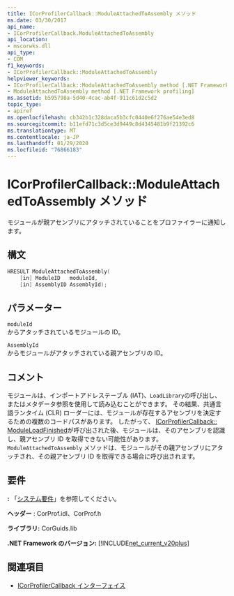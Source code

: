 ```yaml
---
title: ICorProfilerCallback::ModuleAttachedToAssembly メソッド
ms.date: 03/30/2017
api_name:
- ICorProfilerCallback.ModuleAttachedToAssembly
api_location:
- mscorwks.dll
api_type:
- COM
f1_keywords:
- ICorProfilerCallback::ModuleAttachedToAssembly
helpviewer_keywords:
- ICorProfilerCallback::ModuleAttachedToAssembly method [.NET Framework profiling]
- ModuleAttachedToAssembly method [.NET Framework profiling]
ms.assetid: b595798a-5d40-4cac-ab4f-911c61d2c5d2
topic_type:
- apiref
ms.openlocfilehash: cb342b1c328daca5b3cfc0440e6f276ae54e3ed8
ms.sourcegitcommit: b11efd71c3d5ce3d9449c8d4345481b9f21392c6
ms.translationtype: MT
ms.contentlocale: ja-JP
ms.lasthandoff: 01/29/2020
ms.locfileid: "76866183"
---
```

# <a name="icorprofilercallbackmoduleattachedtoassembly-method"></a>ICorProfilerCallback::ModuleAttachedToAssembly メソッド
モジュールが親アセンブリにアタッチされていることをプロファイラーに通知します。  
  
## <a name="syntax"></a>構文  
  
```cpp  
HRESULT ModuleAttachedToAssembly(  
    [in] ModuleID   moduleId,  
    [in] AssemblyID AssemblyId);  
```  
  
## <a name="parameters"></a>パラメーター  
 `moduleId`  
 からアタッチされているモジュールの ID。  
  
 `AssemblyId`  
 からモジュールがアタッチされている親アセンブリの ID。  
  
## <a name="remarks"></a>コメント  
 モジュールは、インポートアドレステーブル (IAT)、`LoadLibrary`の呼び出し、またはメタデータ参照を使用して読み込むことができます。 その結果、共通言語ランタイム (CLR) ローダーには、モジュールが存在するアセンブリを決定するための複数のコードパスがあります。 したがって、 [ICorProfilerCallback:: ModuleLoadFinished](icorprofilercallback-moduleloadfinished-method.md)が呼び出された後、モジュールは、そのアセンブリを認識し、親アセンブリ ID を取得できない可能性があります。 `ModuleAttachedToAssembly` メソッドは、モジュールがその親アセンブリにアタッチされ、その親アセンブリ ID を取得できる場合に呼び出されます。  
  
## <a name="requirements"></a>要件  
 **:** 「[システム要件](../../../../docs/framework/get-started/system-requirements.md)」を参照してください。  
  
 **ヘッダー** : CorProf.idl、CorProf.h  
  
 **ライブラリ:** CorGuids.lib  
  
 **.NET Framework のバージョン:** [!INCLUDE[net_current_v20plus](../../../../includes/net-current-v20plus-md.md)]  
  
## <a name="see-also"></a>関連項目

- [ICorProfilerCallback インターフェイス](icorprofilercallback-interface.md)

